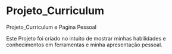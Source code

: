 # Projeto_Curriculum
Projeto_Curriculum e Pagina Pessoal

Este Projeto foi criado no intuito de mostrar minhas habilidades e conhecimentos em ferramentas e minha apresentação pessoal.
